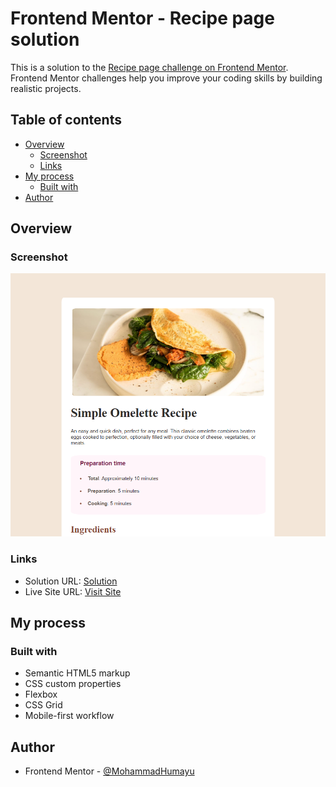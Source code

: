 # Frontend Mentor - Recipe page solution

This is a solution to the [Recipe page challenge on Frontend Mentor](https://www.frontendmentor.io/challenges/recipe-page-KiTsR8QQKm). Frontend Mentor challenges help you improve your coding skills by building realistic projects. 

## Table of contents

- [Overview](#overview)
  - [Screenshot](#screenshot)
  - [Links](#links)
- [My process](#my-process)
  - [Built with](#built-with)
- [Author](#author)



## Overview

### Screenshot

![](./screenshot.png)


### Links

- Solution URL: [Solution](https://www.frontendmentor.io/solutions/responsive-landing-page-using-media-queries-8lF-DqcxWx)
- Live Site URL: [Visit Site](https://mohammadhumayu.github.io/Frontend-Mentor-Challenges/recipe-page-main-solution/)

## My process

### Built with

- Semantic HTML5 markup
- CSS custom properties
- Flexbox
- CSS Grid
- Mobile-first workflow


## Author

<!-- - Website - [Add your name here](https://www.your-site.com) -->

- Frontend Mentor - [@MohammadHumayu](https://www.frontendmentor.io/profile/MohammadHumayu)
<!-- - Twitter - [@yourusername](https://www.twitter.com/yourusername) -->

